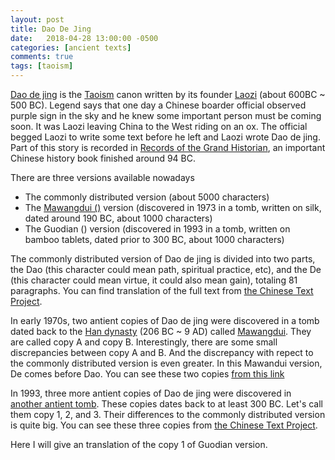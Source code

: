 ```yaml
---
layout: post
title: Dao De Jing
date:   2018-04-28 13:00:00 -0500
categories: [ancient texts]
comments: true
tags: [taoism]
---
```


[Dao de jing](https://en.wikipedia.org/wiki/Tao_Te_Ching) is the [Taoism](https://en.wikipedia.org/wiki/Taoism) canon written by its founder [Laozi](https://en.wikipedia.org/wiki/Laozi) (about 600BC ~ 500 BC).
Legend says that one day a Chinese boarder official observed purple sign in the sky and he knew some important person must be coming soon.
It was Laozi leaving China to the West riding on an ox.
The official begged Laozi to write some text before he left and Laozi wrote Dao de jing.
Part of this story is recorded in [Records of the Grand Historian](https://en.wikipedia.org/wiki/Records_of_the_Grand_Historian), an important Chinese history book finished around 94 BC.

There are three versions available nowadays

* The commonly distributed version (about 5000 characters)
* The [Mawangdui ()](https://en.wikipedia.org/wiki/Mawangdui) version (discovered in 1973 in a tomb, written on silk, dated around 190 BC, about 1000 characters)
* The Guodian () version (discovered in 1993 in a tomb, written on bamboo tablets, dated prior to 300 BC, about 1000 characters)

The commonly distributed version of Dao de jing is divided into two parts,
the Dao (this character could mean path, spiritual practice, etc),
and the De (this character could mean virtue, it could also mean gain), totaling 81 paragraphs.
You can find translation of the full text from [the Chinese Text Project](http://ctext.org/dao-de-jing).

In early 1970s, two antient copies of Dao de jing were discovered in a tomb dated back to the [Han dynasty](https://en.wikipedia.org/wiki/Han_dynasty) (206 BC ~ 9 AD) called [Mawangdui](https://en.wikipedia.org/wiki/Mawangdui).
They are called copy A and copy B.
Interestingly, there are some small discrepancies between copy A and B.
And the discrepancy with repect to the commonly distributed version is even greater.
In this Mawandui version, De comes before Dao.
You can see these two copies [from this link](https://zh.wikisource.org/zh-hant/老子_(帛書本))

In 1993, three more antient copies of Dao de jing were discovered in [another antient tomb](https://en.wikipedia.org/wiki/Guodian_Chu_Slips). These copies dates back to at least 300 BC.
Let's call them copy 1, 2, and 3.
Their differences to the commonly distributed version is quite big.
You can see these three copies from [the Chinese Text Project](http://ctext.org/guodian/zhs).

Here I will give an translation of the copy 1 of Guodian version.

